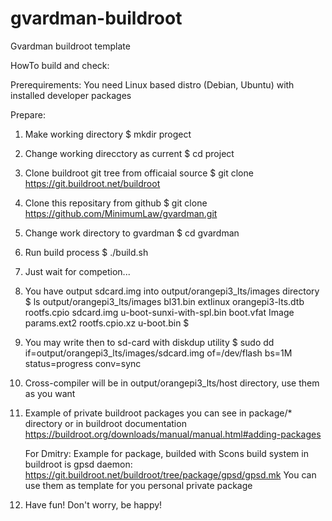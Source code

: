 # gvardman-buildroot

Gvardman buildroot template

HowTo build and check:

Prerequirements:
  You need Linux based distro (Debian, Ubuntu) with installed developer packages

Prepare:
1. Make working directory
 $ mkdir progect
2. Change working direcctory as current
 $ cd project
3. Clone buildroot git tree from officaial source
 $ git clone https://git.buildroot.net/buildroot
4. Clone this repositary from github
 $ git clone https://github.com/MinimumLaw/gvardman.git
5. Change work directory to gvardman
 $ cd gvardman
6. Run build process
 $ ./build.sh
7. Just wait for competion...
8. You have output sdcard.img into output/orangepi3_lts/images directory
 $ ls output/orangepi3_lts/images
 bl31.bin   extlinux  orangepi3-lts.dtb  rootfs.cpio     sdcard.img  u-boot-sunxi-with-spl.bin
 boot.vfat  Image     params.ext2        rootfs.cpio.xz  u-boot.bin
 $
9. You may write then to sd-card with diskdup utility
 $ sudo dd if=output/orangepi3_lts/images/sdcard.img of=/dev/flash bs=1M status=progress conv=sync
10. Cross-compiler will be in output/orangepi3_lts/host directory, use them as you want
11. Example of private buildroot packages you can see in package/* directory or in buildroot
    documentation https://buildroot.org/downloads/manual/manual.html#adding-packages

    For Dmitry:
    Example for package, builded with Scons build system in buildroot is gpsd daemon:
    https://git.buildroot.net/buildroot/tree/package/gpsd/gpsd.mk
    You can use them as template for you personal private package
12. Have fun! Don't worry, be happy!

